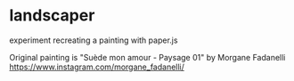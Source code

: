 # landscaper
experiment recreating a painting with paper.js

Original painting is "Suède mon amour - Paysage 01" by Morgane Fadanelli
https://www.instagram.com/morgane_fadanelli/ 
